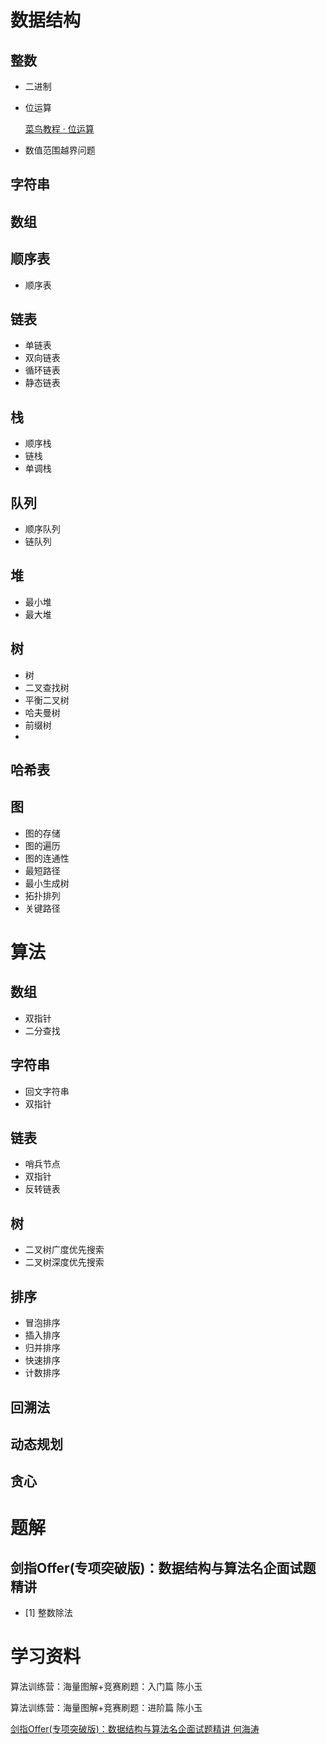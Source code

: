 # 数据结构

## 整数
- 二进制
- 位运算

  [菜鸟教程 · 位运算](https://www.runoob.com/w3cnote/bit-operation.html)

- 数值范围越界问题

## 字符串

## 数组

## 顺序表
- 顺序表

## 链表
- 单链表
- 双向链表
- 循环链表
- 静态链表

## 栈
- 顺序栈
- 链栈
- 单调栈

## 队列
- 顺序队列
- 链队列

## 堆
- 最小堆
- 最大堆

## 树
- 树
- 二叉查找树
- 平衡二叉树
- 哈夫曼树
- 前缀树
- 

## 哈希表

## 图
- 图的存储
- 图的遍历
- 图的连通性
- 最短路径
- 最小生成树
- 拓扑排列
- 关键路径

# 算法

## 数组
- 双指针
- 二分查找

## 字符串
- 回文字符串
- 双指针

## 链表
- 哨兵节点
- 双指针
- 反转链表

## 树
- 二叉树广度优先搜索
- 二叉树深度优先搜索

## 排序
- 冒泡排序
- 插入排序
- 归并排序
- 快速排序
- 计数排序

## 回溯法

## 动态规划

## 贪心

# 题解
## 剑指Offer(专项突破版)：数据结构与算法名企面试题精讲
- [1] 整数除法

# 学习资料
算法训练营：海量图解+竞赛刷题：入门篇 陈小玉

算法训练营：海量图解+竞赛刷题：进阶篇 陈小玉

[剑指Offer(专项突破版)：数据结构与算法名企面试题精讲 何海涛](https://weread.qq.com/web/bookDetail/4e132bc07263ff664e11075)
